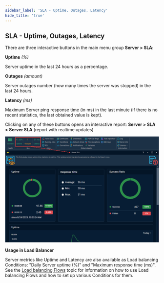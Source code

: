 ```yaml
---
sidebar_label: 'SLA - Uptime, Outages, Latency'
hide_title: 'true'
---
```


## SLA - Uptime, Outages, Latency

There are three interactive buttons in the main menu group **Server > SLA**:
 
**Uptime** _(%)_

Server uptime in the last 24 hours as a percentage.
 
**Outages** _(amount)_

Server outages number (how many times the server was stopped) in the last 24 hours.
 
**Latency** _(ms)_

Maximum Server ping response time (in ms) in the last minute (if there is no recent statistics, the last obtained value is kept).
 
 
Clicking on any of these buttons opens an interactive report:
**Server > SLA > Server SLA** (report with realtime updates)

![](../../../static/img/serverslarealtime.png)

**Usage in Load Balancer**
 
Server metrics like Uptime and Latency are also available as Load balancing Conditions: "Daily Server uptime (%)" and "Maximum response time (ms)".
See the [Load balancing Flows](loadbalancingflows) topic for information on how to use Load balancing Flows and how to set up various Conditions for them.